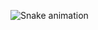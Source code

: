 
![Snake animation](https://github.com/boobiesaurrr/boobiesaurrr/blob/output/github-contribution-grid-snake.svg)
